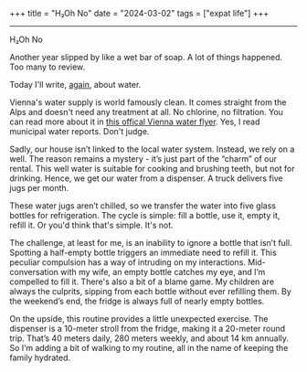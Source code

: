+++
title = "H₂Oh No"
date = "2024-03-02"
tags = ["expat life"]
+++

****

H₂Oh No

Another year slipped by like a wet bar of soap. A lot of things happened. Too many to review.

Today I'll write, [again](/posts/wasser-acqua-voda/), about water.

Vienna's water supply is world famously clean. It comes straight from the Alps and doesn't need any treatment at all. No chlorine, no filtration. You can read more about it in [this offical Vienna water flyer](/images/drinking-water-vienna.pdf). Yes, I read municipal water reports. Don't judge.

Sadly, our house isn’t linked to the local water system. Instead, we rely on a well. The reason remains a mystery - it’s just part of the “charm” of our rental. This well water is suitable for cooking and brushing teeth, but not for drinking. Hence, we get our water from a dispenser. A truck delivers five jugs per month.

These water jugs aren’t chilled, so we transfer the water into five glass bottles for refrigeration. The cycle is simple: fill a bottle, use it, empty it, refill it. Or you'd think that's simple. It's not.

The challenge, at least for me, is an inability to ignore a bottle that isn’t full. Spotting a half-empty bottle triggers an immediate need to refill it. This peculiar compulsion has a way of intruding on my interactions. Mid-conversation with my wife, an empty bottle catches my eye, and I’m compelled to fill it. There's also a bit of a blame game. My children are always the culprits, sipping from each bottle without ever refilling them. By the weekend’s end, the fridge is always full of nearly empty bottles.

On the upside, this routine provides a little unexpected exercise. The dispenser is a 10-meter stroll from the fridge, making it a 20-meter round trip. That’s 40 meters daily, 280 meters weekly, and about 14 km annually. So I’m adding a bit of walking to my routine, all in the name of keeping the family hydrated.